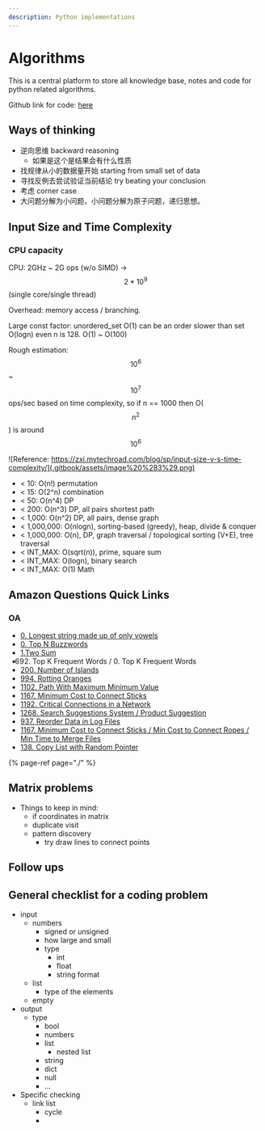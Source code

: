```yaml
---
description: Python implementations
---
```


# Algorithms

This is a central platform to store all knowledge base, notes and code for python related algorithms.

Github link for code: [here](https://github.com/ericweimeng/csbase/tree/master/algorithm)

## Ways of thinking

* 逆向思维 backward reasoning
  * 如果是这个是结果会有什么性质
* 找规律从小的数据量开始 starting from small set of data
* 寻找反例去尝试验证当前结论 try beating your conclusion
* 考虑 corner case
* 大问题分解为小问题，小问题分解为原子问题，递归思想。

## Input Size and Time Complexity

### CPU capacity

CPU: 2GHz ~ 2G ops \(w/o SIMD\) -&gt; $$2*10^{9} $$ \(single core/single thread\)

Overhead: memory access / branching. 

Large const factor: unordered\_set O\(1\) can be an order slower than set O\(logn\) even n is 128. O\(1\) ~ O\(100\)

Rough estimation: $$10^{6}$$ ~ $$10^{7}$$ ops/sec based on time complexity, so if n == 1000 then O\($$n^{2}$$\) is around $$10^{6}$$

![Reference: https://zxi.mytechroad.com/blog/sp/input-size-v-s-time-complexity/](.gitbook/assets/image%20%283%29.png)

* &lt; 10: O\(n!\) permutation
* &lt; 15: O\(2^n\) combination
* &lt; 50: O\(n^4\) DP
* &lt; 200: O\(n^3\) DP, all pairs shortest path
* &lt; 1,000: O\(n^2\) DP, all pairs, dense graph
* &lt; 1,000,000: O\(nlogn\), sorting-based \(greedy\), heap, divide & conquer
* &lt; 1,000,000: O\(n\), DP, graph traversal / topological sorting \(V+E\), tree traversal
* &lt; INT\_MAX: O\(sqrt\(n\)\), prime, square sum
* &lt; INT\_MAX: O\(logn\), binary search
* &lt; INT\_MAX: O\(1\) Math

## Amazon Questions Quick Links

### OA

* [0. Longest string made up of only vowels](leetcode-problems/0.-longest-string-made-up-of-only-vowels.md)
* [0. Top N Buzzwords](leetcode-problems/top-n-buzzwords.md)
* [1.Two Sum](leetcode-problems/1.-two-sum.md)
* 692. Top K Frequent Words / 0. Top K Frequent Words
* [200. Number of Islands](leetcode-problems/200.-number-of-islands.md)
* [994. Rotting Oranges](leetcode-problems/994.-rotting-oranges.md)
* [1102. Path With Maximum Minimum Value](leetcode-problems/1102.-path-with-maximum-minimum-value.md)
* [1167. Minimum Cost to Connect Sticks](leetcode-problems/1167.-minimum-cost-to-connect-sticks.md)
* [1192. Critical Connections in a Network](leetcode-problems/1192.-critical-connections-in-a-network-1.md)
* [1268. Search Suggestions System / Product Suggestion](leetcode-problems/1268.-search-suggestions-system.md)
* [937. Reorder Data in Log Files](leetcode-problems/937.-reorder-data-in-log-files.md)
* [1167. Minimum Cost to Connect Sticks / Min Cost to Connect Ropes / Min Time to Merge Files](leetcode-problems/1167.-minimum-cost-to-connect-sticks.md)
* [138. Copy List with Random Pointer](leetcode-problems/138.-copy-list-with-random-pointer.md)

{% page-ref page="./" %}

## Matrix problems

* Things to keep in mind:
  * if coordinates in matrix
  * duplicate visit
  * pattern discovery
    * try draw lines to connect points

## Follow ups

## General checklist for a coding problem

* input
  * numbers
    * signed or unsigned
    * how large and small
    * type
      * int
      * float
      * string format
  * list
    * type of the elements
  * empty
* output
  * type
    * bool
    * numbers
    * list
      * nested list
    * string
    * dict
    * null
    * ...
* Specific checking
  * link list
    * cycle
    * 

